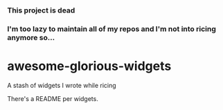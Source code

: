 ### This project is dead
### I'm too lazy to maintain all of my repos and I'm not into ricing anymore so...

# awesome-glorious-widgets
A stash of widgets I wrote while ricing

There's a README per widgets.
